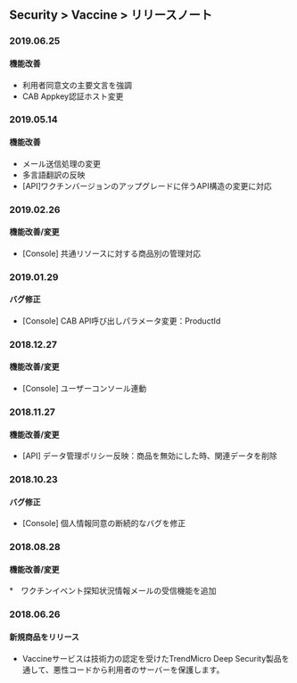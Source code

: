 ## Security > Vaccine > リリースノート

### 2019.06.25

#### 機能改善
* 利用者同意文の主要文言を強調
* CAB Appkey認証ホスト変更


### 2019.05.14

#### 機能改善
* メール送信処理の変更
* 多言語翻訳の反映
* [API]ワクチンバージョンのアップグレードに伴うAPI構造の変更に対応


### 2019.02.26

#### 機能改善/変更
* [Console] 共通リソースに対する商品別の管理対応


### 2019.01.29

#### バグ修正
* [Console] CAB API呼び出しパラメータ変更：ProductId


### 2018.12.27

#### 機能改善/変更
* [Console] ユーザーコンソール連動


### 2018.11.27

#### 機能改善/変更
* [API] データ管理ポリシー反映：商品を無効にした時、関連データを削除


### 2018.10.23

#### バグ修正
* [Console] 個人情報同意の断続的なバグを修正


### 2018.08.28

#### 機能改善/変更

*　ワクチンイベント探知状況情報メールの受信機能を追加


### 2018.06.26

#### 新規商品をリリース

* Vaccineサービスは技術力の認定を受けたTrendMicro Deep Security製品を通して、悪性コードから利用者のサーバーを保護します。
